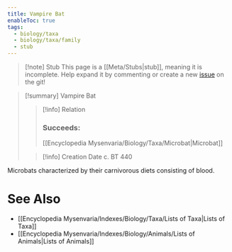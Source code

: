 ```yaml
---
title: Vampire Bat
enableToc: true
tags:
  - biology/taxa
  - biology/taxa/family
  - stub
---
```


> [!note] Stub
> This page is a [[Meta/Stubs|stub]], meaning it is incomplete. Help expand it by commenting or create a new [issue](https://github.com/RagtimeGal/quartz--encyclopedia-mysenvaria/issues/new/choose) on the git!


> [!summary] Vampire Bat
> > [!info] Relation
> > ### Succeeds:
> > [[Encyclopedia Mysenvaria/Biology/Taxa/Microbat|Microbat]]
>
> > [!info] Creation Date
> > c. BT 440

Microbats characterized by their carnivorous diets consisting of blood.

# See Also
- [[Encyclopedia Mysenvaria/Indexes/Biology/Taxa/Lists of Taxa|Lists of Taxa]]
- [[Encyclopedia Mysenvaria/Indexes/Biology/Animals/Lists of Animals|Lists of Animals]]
